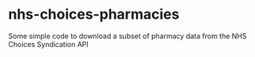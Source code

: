 # nhs-choices-pharmacies
Some simple code to download a subset of pharmacy data from the NHS Choices Syndication API
